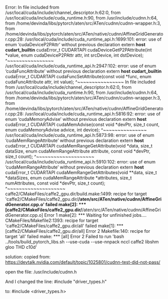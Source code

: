 Error: 
In file included from /usr/local/cuda/include/channel_descriptor.h:62:0,
                 from /usr/local/cuda/include/cuda_runtime.h:90,
                 from /usr/include/cudnn.h:64,
                 from /home/devinda/libs/pytorch/aten/src/ATen/cudnn/cudnn-wrapper.h:3,
                 from /home/devinda/libs/pytorch/aten/src/ATen/native/cudnn/AffineGridGenerator.cpp:28:
/usr/local/cuda/include/cuda_runtime_api.h:1699:101: error: use of enum ‘cudaDeviceP2PAttr’ without previous declaration
 extern __host__ __cudart_builtin__ cudaError_t CUDARTAPI cudaDeviceGetP2PAttribute(int *value, enum cudaDeviceP2PAttr attr, int srcDevice, int dstDevice);
                                                                                                     ^~~~~~~~~~~~~~~~~
/usr/local/cuda/include/cuda_runtime_api.h:2947:102: error: use of enum ‘cudaFuncAttribute’ without previous declaration
 extern __host__ __cudart_builtin__ cudaError_t CUDARTAPI cudaFuncSetAttribute(const void *func, enum cudaFuncAttribute attr, int value);
                                                                                                      ^~~~~~~~~~~~~~~~~
In file included from /usr/local/cuda/include/channel_descriptor.h:62:0,
                 from /usr/local/cuda/include/cuda_runtime.h:90,
                 from /usr/include/cudnn.h:64,
                 from /home/devinda/libs/pytorch/aten/src/ATen/cudnn/cudnn-wrapper.h:3,
                 from /home/devinda/libs/pytorch/aten/src/ATen/native/cudnn/AffineGridGenerator.cpp:28:
/usr/local/cuda/include/cuda_runtime_api.h:5816:92: error: use of enum ‘cudaMemoryAdvise’ without previous declaration
 extern __host__ cudaError_t CUDARTAPI cudaMemAdvise(const void *devPtr, size_t count, enum cudaMemoryAdvise advice, int device);
                                                                                            ^~~~~~~~~~~~~~~~
/usr/local/cuda/include/cuda_runtime_api.h:5873:98: error: use of enum ‘cudaMemRangeAttribute’ without previous declaration
 extern __host__ cudaError_t CUDARTAPI cudaMemRangeGetAttribute(void *data, size_t dataSize, enum cudaMemRangeAttribute attribute, const void *devPtr, size_t count);
                                                                                                  ^~~~~~~~~~~~~~~~~~~~~
/usr/local/cuda/include/cuda_runtime_api.h:5910:102: error: use of enum ‘cudaMemRangeAttribute’ without previous declaration
 extern __host__ cudaError_t CUDARTAPI cudaMemRangeGetAttributes(void **data, size_t *dataSizes, enum cudaMemRangeAttribute *attributes, size_t numAttributes, const void *devPtr, size_t count);
                                                                                                      ^~~~~~~~~~~~~~~~~~~~~
caffe2/CMakeFiles/caffe2_gpu.dir/build.make:1499: recipe for target 'caffe2/CMakeFiles/caffe2_gpu.dir/__/aten/src/ATen/native/cudnn/AffineGridGenerator.cpp.o' failed
make[2]: *** [caffe2/CMakeFiles/caffe2_gpu.dir/__/aten/src/ATen/native/cudnn/AffineGridGenerator.cpp.o] Error 1
make[2]: *** Waiting for unfinished jobs....
CMakeFiles/Makefile2:1393: recipe for target 'caffe2/CMakeFiles/caffe2_gpu.dir/all' failed
make[1]: *** [caffe2/CMakeFiles/caffe2_gpu.dir/all] Error 2
Makefile:140: recipe for target 'all' failed
make: *** [all] Error 2
Failed to run 'bash ../tools/build_pytorch_libs.sh --use-cuda --use-nnpack nccl caffe2 libshm gloo THD c10d'

solution:
copied from: https://devtalk.nvidia.com/default/topic/1025801/cudnn-test-did-not-pass/

 open the file:
/usr/include/cudnn.h

And I changed the line:
#include "driver_types.h"

to:
#include <driver_types.h>

